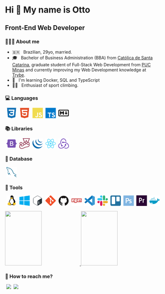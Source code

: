 Hi 👋 My name is Otto
=====================

Front-End Web Developer
-----------------------
<h3>👨🏻‍💻 About me</h3>

- 🇧🇷 &nbsp; Brazilian, 29yo, married.
- 🎓 &nbsp; Bachelor of Business Administration (BBA) from [Católica de Santa Catarina](https://catolicasc.org.br/), graduate student of Full-Stack Web Development from [PUC Minas](https://www.pucminas.br/destaques/Paginas/default.aspx) and currently improving my Web Development knowledge at [Trybe](https://github.com/betrybe).
- 🧠 &nbsp; I'm learning Docker, SQL and TypeScript
- 🧗‍♂️ &nbsp; Enthusiast of sport climbing.

<h3>💻 Languages</h3>
<div style='display:flex'>

  <img alt="CSS3" height="35" width="35" style='margin: auto 4px' src="https://raw.githubusercontent.com/devicons/devicon/master/icons/css3/css3-plain.svg">

  <img alt="HTML5" height="35" width="35" style='margin: auto 4px' src="https://raw.githubusercontent.com/devicons/devicon/master/icons/html5/html5-plain.svg">

  <img alt="JavaScript" height="35" width="35" style='margin: auto 4px' src="https://raw.githubusercontent.com/devicons/devicon/master/icons/javascript/javascript-plain.svg">

  <img alt="TypeScript" height="35" width="35" style='margin: auto 4px' src="https://raw.githubusercontent.com/devicons/devicon/master/icons/typescript/typescript-plain.svg">

  <img alt="Markdown" height="35" width="35" style='margin: auto 4px' src="https://raw.githubusercontent.com/devicons/devicon/master/icons/markdown/markdown-original.svg">
</div>

<h3> 📚 Libraries</h3>
<div style='display:flex'>
  <img alt="Bootstrap" height="35" width="35" style='margin: auto 4px' src="https://raw.githubusercontent.com/devicons/devicon/master/icons/bootstrap/bootstrap-plain.svg">

  <img alt="Jest" height="35" width="35" style='margin: auto 4px' src="https://raw.githubusercontent.com/devicons/devicon/master/icons/jest/jest-plain.svg">

  <img alt="JQuery" height="35" width="35" style='margin: auto 4px' src="https://raw.githubusercontent.com/devicons/devicon/master/icons/jquery/jquery-plain.svg">

  <img alt="React" height="35" width="35" style='margin: auto 4px' src="https://raw.githubusercontent.com/devicons/devicon/master/icons/react/react-original.svg">

  <img alt="Redux" height="35" width="35" style='margin: auto 4px' src="https://raw.githubusercontent.com/devicons/devicon/master/icons/redux/redux-original.svg">

</div>

<h3> 📁 Database </h3>
<div style='display:flex'>
   <img alt="MySQL" height="35" width="35" style='margin: auto 4px' src="https://raw.githubusercontent.com/devicons/devicon/master/icons/mysql/mysql-plain.svg">
</div>

<h3> 🔧 Tools</h3>
<div style='display:flex'>
  <img alt="Linux" height="35" width="35" style='margin: auto 4px' src="https://raw.githubusercontent.com/devicons/devicon/master/icons/linux/linux-original.svg">

  <img alt="Windows" height="35" width="35" style='margin: auto 4px' src="https://raw.githubusercontent.com/devicons/devicon/master/icons/windows8/windows8-original.svg">

  <img alt="Bash" height="35" width="35" style='margin: auto 4px' src="https://raw.githubusercontent.com/devicons/devicon/master/icons/bash/bash-original.svg">

  <img alt="Git" height="35" width="35" style='margin: auto 4px' src="https://raw.githubusercontent.com/devicons/devicon/master/icons/git/git-plain.svg">

  <img alt="GitHub" height="35" width="35" style='margin: auto 4px' src="https://raw.githubusercontent.com/devicons/devicon/master/icons/github/github-original.svg">

  <img alt="NPM" height="35" width="35" style='margin: auto 4px' src="https://raw.githubusercontent.com/devicons/devicon/master/icons//npm/npm-original-wordmark.svg">

  <img alt="Visual Studio Code" height="35" width="35" style='margin: auto 4px' src="https://raw.githubusercontent.com/devicons/devicon/master/icons/vscode/vscode-original.svg">

  <img alt="Slack" height="35" width="35" style='margin: auto 4px' src="https://raw.githubusercontent.com/devicons/devicon/master/icons/slack/slack-original.svg">

  <img alt="Trello" height="35" width="35" style='margin: auto 4px' src="https://raw.githubusercontent.com/devicons/devicon/master/icons/trello/trello-plain.svg">

  <img alt="Adobe Photoshop" height="35" width="35" style='margin: auto 4px' src="https://raw.githubusercontent.com/devicons/devicon/master/icons/photoshop/photoshop-plain.svg">

  <img alt="Adobe Premiere" height="35" width="35" style='margin: auto 4px' src="https://raw.githubusercontent.com/devicons/devicon/master/icons/premierepro/premierepro-plain.svg">

  <img alt="Docker" height="35" width="35" style='margin: auto 4px' src="https://raw.githubusercontent.com/devicons/devicon/master/icons/docker/docker-plain.svg">

</div>
<br/>

<a href="https://github.com/ottomicheletti">
  <img width="49%" height="180em" src="https://github-readme-stats.vercel.app/api?username=ottomicheletti&show_icons=true&theme=vue&include_all_commits=true&count_private=true"/>
  <img width="49%" height="180em" src="https://github-readme-stats.vercel.app/api/top-langs/?username=ottomicheletti&layout=compact&theme=vue"/>
</a>

<br/>

<h3> 🔗  How to reach me? </h3>
<div style='display:flex'>
<!-- <a href="https://www.youtube.com/channel/meu_canal_aqui" target="_blank"><img src="https://img.shields.io/badge/YouTube-FF0000?style=for-the-badge&logo=youtube&logoColor=white" target="_blank"></a> -->

<span>
<a style='margin: auto 4px' href="https://www.linkedin.com/in/ottomic/" target="_blank"><img src="https://img.shields.io/badge/-LinkedIn-%230077B5?style=for-the-badge&logo=linkedin&logoColor=white" target="_blank"></a>
</span>

<!-- <a href="https://instagram.com/micheletti_" target="_blank"><img src="https://img.shields.io/badge/-Instagram-%23E4405F?style=for-the-badge&logo=instagram&logoColor=white" target="_blank"></a> -->

<span>
<a style='margin: auto 4px' href = "mailto:michelettiotto@gmail.com"><img src="https://img.shields.io/badge/Gmail-EA4335?style=for-the-badge&logo=gmail&logoColor=white" target="_blank"></a>
</span>
</div>
